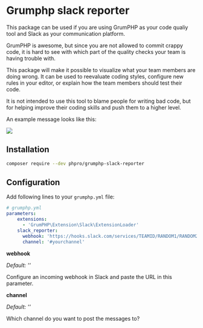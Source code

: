 # Grumphp slack reporter

This package can be used if you are using GrumPHP as your code qualiy tool and Slack as your communication platform.


GrumPHP is awesome, but since you are not allowed to commit crappy code, 
it is hard to see with which part of the quality checks your team is 
having trouble with.

This package will make it possible to visualize what your team members are doing wrong.
It can be used to reevaluate coding styles, configure new rules in your editor, 
or explain how the team members should test their code.

It is not intended to use this tool to blame people for writing bad code,
 but for helping improve their coding skills and push them to a higher level.

An example message looks like this:

<img src="https://raw.githubusercontent.com/phpro/grumphp-slack-reporter/master/resources/images/integration-sample.png"/>

## Installation

```sh
composer require --dev phpro/grumphp-slack-reporter
```

## Configuration

Add following lines to your `grumphp.yml` file:

```yaml
# grumphp.yml
parameters:
    extensions:
      - 'GrumPHP\Extension\Slack\ExtensionLoader'
    slack_reporter:
      webhook: 'https://hooks.slack.com/services/TEAMID/RANDOM1/RANDOM2'
      channel: '#yourchannel'
```

**webhook**

*Default: ''*

Configure an incoming webhook in Slack and paste the URL in this parameter.

**channel**

*Default: ''*

Which channel do you want to post the messages to?


 